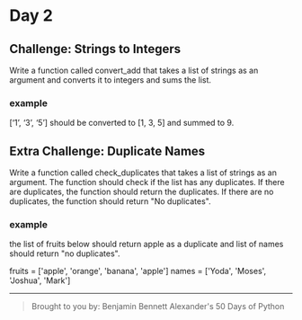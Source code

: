 # Day 2

## Challenge: Strings to Integers
Write a function called convert_add that takes a list of strings as an argument and converts it to integers and sums the list. 

### example 
[‘1’, ‘3’, ‘5’] should be converted to [1, 3, 5] and summed to 9.

## Extra Challenge: Duplicate Names
Write a function called check_duplicates that takes a list of strings as an argument. The function should check if the list has any duplicates. If there are duplicates, the function should return the duplicates. If there are no duplicates, the function should return "No duplicates". 

### example
the list of fruits below should return apple as a duplicate and list of names should return "no duplicates".

fruits = ['apple', 'orange', 'banana', 'apple']
names = ['Yoda', 'Moses', 'Joshua', 'Mark']

---

> Brought to you by: Benjamin Bennett Alexander's 50 Days of Python